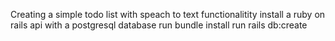Creating a simple todo list with speach to text functionalitity 
install a ruby on rails api with a postgresql database 
run bundle install
run rails db:create 
